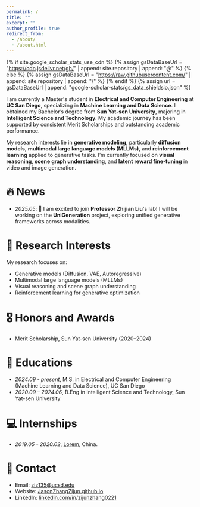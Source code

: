 ```yaml
---
permalink: /
title: ""
excerpt: ""
author_profile: true
redirect_from: 
  - /about/
  - /about.html
---
```


{% if site.google_scholar_stats_use_cdn %}
{% assign gsDataBaseUrl = "https://cdn.jsdelivr.net/gh/" | append: site.repository | append: "@" %}
{% else %}
{% assign gsDataBaseUrl = "https://raw.githubusercontent.com/" | append: site.repository | append: "/" %}
{% endif %}
{% assign url = gsDataBaseUrl | append: "google-scholar-stats/gs_data_shieldsio.json" %}

<span class='anchor' id='about-me'></span>

I am currently a Master's student in **Electrical and Computer Engineering** at **UC San Diego**, specializing in **Machine Learning and Data Science**. I obtained my Bachelor’s degree from **Sun Yat-sen University**, majoring in **Intelligent Science and Technology**. My academic journey has been supported by consistent Merit Scholarships and outstanding academic performance.

My research interests lie in **generative modeling**, particularly **diffusion models**, **multimodal large language models (MLLMs)**, and **reinforcement learning** applied to generative tasks. I’m currently focused on **visual reasoning**, **scene graph understanding**, and **latent reward fine-tuning** in video and image generation.


# 🔥 News
- *2025.05*: 🎉 I am excited to join **Professor Zhijian Liu**'s lab! I will be working on the **UniGeneration** project, exploring unified generative frameworks across modalities.

# 🔬 Research Interests

My research focuses on:

- Generative models (Diffusion, VAE, Autoregressive)
- Multimodal large language models (MLLMs)
- Visual reasoning and scene graph understanding
- Reinforcement learning for generative optimization

# 🎖 Honors and Awards
- Merit Scholarship, Sun Yat-sen University (2020–2024)

# 📖 Educations
- *2024.09 - present*, M.S. in Electrical and Computer Engineering (Machine Learning and Data Science), UC San Diego
- *2020.09 – 2024.06*, B.Eng in Intelligent Science and Technology, Sun Yat-sen University

# 💻 Internships
- *2019.05 - 2020.02*, [Lorem](https://github.com/), China.

# 💬 Contact

- Email: [ziz135@ucsd.edu](mailto:ziz135@ucsd.edu)
- Website: [JasonZhangZijun.github.io](https://jasonzhangzijun.github.io/)
- LinkedIn: [linkedin.com/in/zijunzhang0221](https://www.linkedin.com/in/zijunzhang0221)